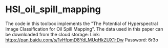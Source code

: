 # HSI_oil_spill_mapping
The code in this toolbox implements the "The Potential of Hyperspectral Image Classification for Oil Spill Mapping". 
The data used in this paper can be downloaded from the cloud storage:
  Link: https://pan.baidu.com/s/1vHfpmD8YdLMUqHkZUX1-Dw
  Password: 6r3o
 
